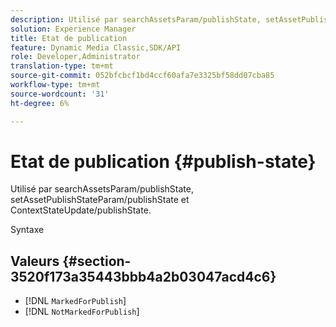 ```yaml
---
description: Utilisé par searchAssetsParam/publishState, setAssetPublishStateParam/publishState et ContextStateUpdate/publishState.
solution: Experience Manager
title: Etat de publication
feature: Dynamic Media Classic,SDK/API
role: Developer,Administrator
translation-type: tm+mt
source-git-commit: 052bfcbcf1bd4ccf60afa7e3325bf58dd07cba85
workflow-type: tm+mt
source-wordcount: '31'
ht-degree: 6%

---
```



# Etat de publication {#publish-state}

Utilisé par searchAssetsParam/publishState, setAssetPublishStateParam/publishState et ContextStateUpdate/publishState.

Syntaxe

## Valeurs {#section-3520f173a35443bbb4a2b03047acd4c6}

* [!DNL `MarkedForPublish`]
* [!DNL `NotMarkedForPublish`]

